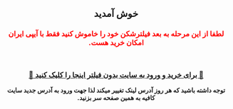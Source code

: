 <div id="vip" dir="rtl"> <center>
 <h2>
  خوش آمدید
 </h2>
 <h3 style="color:red;">
  
  لطفا از این مرحله به بعد فیلترشکن خود را خاموش کنید فقط با آیپی ایران امکان خرید هست.

 <b>   <br>  

<a  target="_blank" href="/"> 🔗 برای خرید و ورود به سایت بدون فیلتر اینجا را کلیک کنید 🚀
 </a>
 </h3 >
 <p>
  توجه داشته باشید که هر روز آدرس لینک تغییر میکند لذا جهت ورود به آدرس جدید سایت کافیه به همین صفحه سر بزنید.
  </p>
</center>
</b> 
</div>
